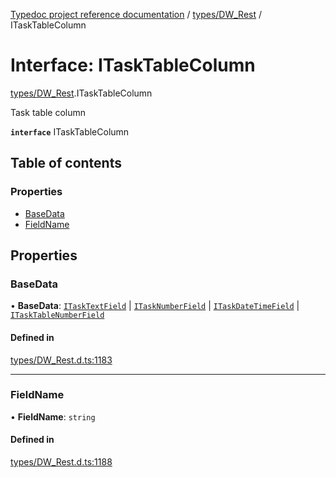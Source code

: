 [Typedoc project reference documentation](../README.md) / [types/DW_Rest](../modules/types_dw_rest.md) / ITaskTableColumn

# Interface: ITaskTableColumn

[types/DW_Rest](../modules/types_dw_rest.md).ITaskTableColumn

Task table column

**`interface`** ITaskTableColumn

## Table of contents

### Properties

- [BaseData](types_dw_rest.itasktablecolumn.md#basedata)
- [FieldName](types_dw_rest.itasktablecolumn.md#fieldname)

## Properties

### BaseData

• **BaseData**: [`ITaskTextField`](types_dw_rest.itasktextfield.md) \| [`ITaskNumberField`](types_dw_rest.itasknumberfield.md) \| [`ITaskDateTimeField`](types_dw_rest.itaskdatetimefield.md) \| [`ITaskTableNumberField`](types_dw_rest.itasktablenumberfield.md)

#### Defined in

[types/DW_Rest.d.ts:1183](https://github.com/DocuWare/REST-Sample-TS/blob/beb3ada/src/types/DW_Rest.d.ts#L1183)

___

### FieldName

• **FieldName**: `string`

#### Defined in

[types/DW_Rest.d.ts:1188](https://github.com/DocuWare/REST-Sample-TS/blob/beb3ada/src/types/DW_Rest.d.ts#L1188)
